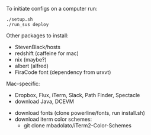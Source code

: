 To initiate configs on a computer run:

    ./setup.sh
    ./run_sus deploy

Other packages to install:

+ StevenBlack/hosts
+ redshift (caffeine for mac)
+ nix (maybe?)
+ albert (alfred)
+ FiraCode font (dependency from urxvt)

Mac-specific:
- Dropbox, Flux, iTerm, Slack, Path Finder, Spectacle
- download Java, DCEVM
+ download fonts (clone powerline/fonts, run install.sh)
+ download iterm color schemes:
   - git clone mbadolato/iTerm2-Color-Schemes

